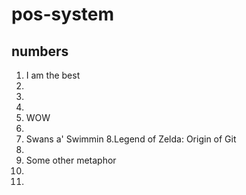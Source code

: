 # pos-system

## numbers

1. I am the best
2.
3.
4.
5. WOW
6.
7. Swans a' Swimmin
8.Legend of Zelda: Origin of Git
9.
10. Some other metaphor
11.
12.
